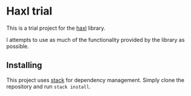 # Haxl trial

This is a trial project for the [haxl](https://github.com/facebook/haxl) library.

I attempts to use as much of the functionality provided by the library as possible.


## Installing

This project uses [stack](https://stackage.org) for dependency management. Simply clone the repository and run `stack install`.
